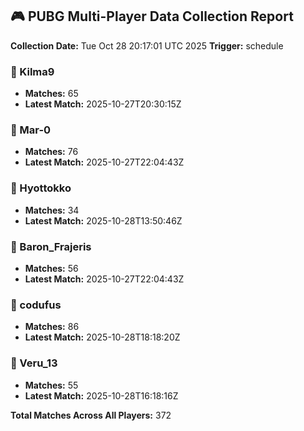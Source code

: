 ## 🎮 PUBG Multi-Player Data Collection Report
**Collection Date:** Tue Oct 28 20:17:01 UTC 2025
**Trigger:** schedule

### 👤 Kilma9
- **Matches:** 65
- **Latest Match:** 2025-10-27T20:30:15Z

### 👤 Mar-0
- **Matches:** 76
- **Latest Match:** 2025-10-27T22:04:43Z

### 👤 Hyottokko
- **Matches:** 34
- **Latest Match:** 2025-10-28T13:50:46Z

### 👤 Baron_Frajeris
- **Matches:** 56
- **Latest Match:** 2025-10-27T22:04:43Z

### 👤 codufus
- **Matches:** 86
- **Latest Match:** 2025-10-28T18:18:20Z

### 👤 Veru_13
- **Matches:** 55
- **Latest Match:** 2025-10-28T16:18:16Z

**Total Matches Across All Players:** 372
